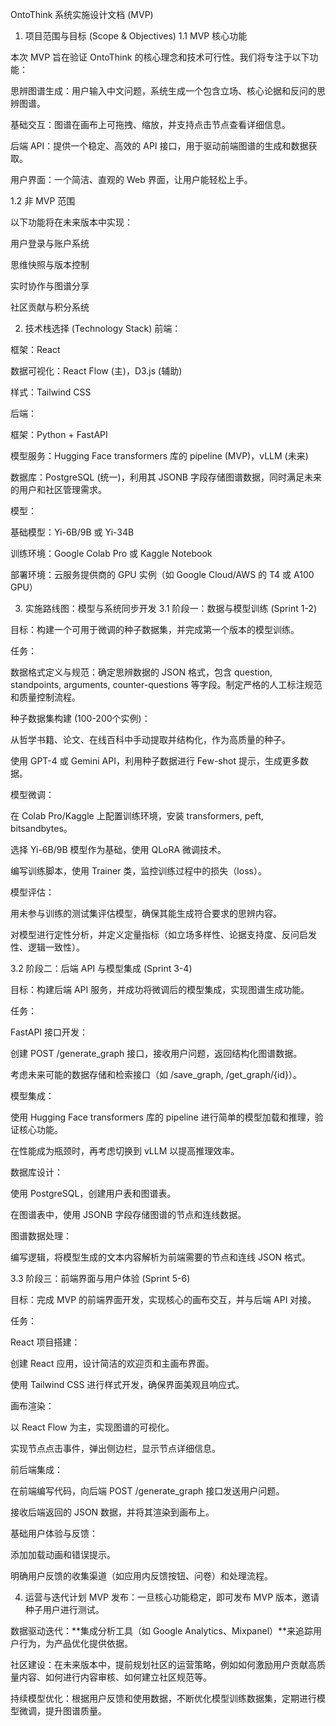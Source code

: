 OntoThink 系统实施设计文档 (MVP)
1. 项目范围与目标 (Scope & Objectives)
1.1 MVP 核心功能

本次 MVP 旨在验证 OntoThink 的核心理念和技术可行性。我们将专注于以下功能：

思辨图谱生成：用户输入中文问题，系统生成一个包含立场、核心论据和反问的思辨图谱。

基础交互：图谱在画布上可拖拽、缩放，并支持点击节点查看详细信息。

后端 API：提供一个稳定、高效的 API 接口，用于驱动前端图谱的生成和数据获取。

用户界面：一个简洁、直观的 Web 界面，让用户能轻松上手。

1.2 非 MVP 范围

以下功能将在未来版本中实现：

用户登录与账户系统

思维快照与版本控制

实时协作与图谱分享

社区贡献与积分系统

2. 技术栈选择 (Technology Stack)
前端：

框架：React

数据可视化：React Flow (主)，D3.js (辅助)

样式：Tailwind CSS

后端：

框架：Python + FastAPI

模型服务：Hugging Face transformers 库的 pipeline (MVP)，vLLM (未来)

数据库：PostgreSQL (统一)，利用其 JSONB 字段存储图谱数据，同时满足未来的用户和社区管理需求。

模型：

基础模型：Yi-6B/9B 或 Yi-34B

训练环境：Google Colab Pro 或 Kaggle Notebook

部署环境：云服务提供商的 GPU 实例（如 Google Cloud/AWS 的 T4 或 A100 GPU）

3. 实施路线图：模型与系统同步开发
3.1 阶段一：数据与模型训练 (Sprint 1-2)

目标：构建一个可用于微调的种子数据集，并完成第一个版本的模型训练。

任务：

数据格式定义与规范：确定思辨数据的 JSON 格式，包含 question, standpoints, arguments, counter-questions 等字段。制定严格的人工标注规范和质量控制流程。

种子数据集构建 (100-200个实例)：

从哲学书籍、论文、在线百科中手动提取并结构化，作为高质量的种子。

使用 GPT-4 或 Gemini API，利用种子数据进行 Few-shot 提示，生成更多数据。

模型微调：

在 Colab Pro/Kaggle 上配置训练环境，安装 transformers, peft, bitsandbytes。

选择 Yi-6B/9B 模型作为基础，使用 QLoRA 微调技术。

编写训练脚本，使用 Trainer 类，监控训练过程中的损失（loss）。

模型评估：

用未参与训练的测试集评估模型，确保其能生成符合要求的思辨内容。

对模型进行定性分析，并定义定量指标（如立场多样性、论据支持度、反问启发性、逻辑一致性）。

3.2 阶段二：后端 API 与模型集成 (Sprint 3-4)

目标：构建后端 API 服务，并成功将微调后的模型集成，实现图谱生成功能。

任务：

FastAPI 接口开发：

创建 POST /generate_graph 接口，接收用户问题，返回结构化图谱数据。

考虑未来可能的数据存储和检索接口（如 /save_graph, /get_graph/{id}）。

模型集成：

使用 Hugging Face transformers 库的 pipeline 进行简单的模型加载和推理，验证核心功能。

在性能成为瓶颈时，再考虑切换到 vLLM 以提高推理效率。

数据库设计：

使用 PostgreSQL，创建用户表和图谱表。

在图谱表中，使用 JSONB 字段存储图谱的节点和连线数据。

图谱数据处理：

编写逻辑，将模型生成的文本内容解析为前端需要的节点和连线 JSON 格式。

3.3 阶段三：前端界面与用户体验 (Sprint 5-6)

目标：完成 MVP 的前端界面开发，实现核心的画布交互，并与后端 API 对接。

任务：

React 项目搭建：

创建 React 应用，设计简洁的欢迎页和主画布界面。

使用 Tailwind CSS 进行样式开发，确保界面美观且响应式。

画布渲染：

以 React Flow 为主，实现图谱的可视化。

实现节点点击事件，弹出侧边栏，显示节点详细信息。

前后端集成：

在前端编写代码，向后端 POST /generate_graph 接口发送用户问题。

接收后端返回的 JSON 数据，并将其渲染到画布上。

基础用户体验与反馈：

添加加载动画和错误提示。

明确用户反馈的收集渠道（如应用内反馈按钮、问卷）和处理流程。

4. 运营与迭代计划
MVP 发布：一旦核心功能稳定，即可发布 MVP 版本，邀请种子用户进行测试。

数据驱动迭代：**集成分析工具（如 Google Analytics、Mixpanel）**来追踪用户行为，为产品优化提供依据。

社区建设：在未来版本中，提前规划社区的运营策略，例如如何激励用户贡献高质量内容、如何进行内容审核、如何建立社区规范等。

持续模型优化：根据用户反馈和使用数据，不断优化模型训练数据集，定期进行模型微调，提升图谱质量。

